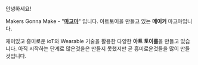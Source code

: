 안녕하세요!

Makers Gonna Make - "**[마고마](http://www.decsers.com)**" 입니다. 아트토이을 만들고 있는 **메이커** 마고마입니다.

재미있고 흥미로운 ioT와 Wearable 기술을 활용한 다양한  **아트 토이를**을 만들고 있습니다. 
아직 시작하는 단계로 많은것을은 만들지 못했지만 곧 흥미로운것들을 많이 만들것입니다.

 
